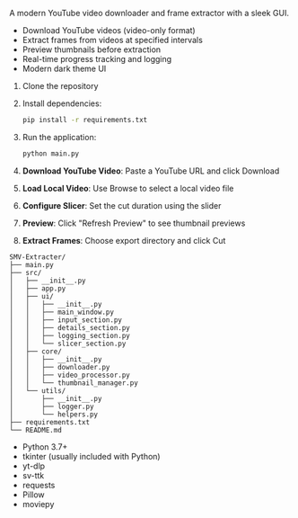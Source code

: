 

A modern YouTube video downloader and frame extractor with a sleek GUI.



- Download YouTube videos (video-only format)
- Extract frames from videos at specified intervals
- Preview thumbnails before extraction
- Real-time progress tracking and logging
- Modern dark theme UI



1. Clone the repository
2. Install dependencies:
   ```bash
   pip install -r requirements.txt
   ```
3. Run the application:
   ```bash
   python main.py
   ```



1. **Download YouTube Video**: Paste a YouTube URL and click Download
2. **Load Local Video**: Use Browse to select a local video file
3. **Configure Slicer**: Set the cut duration using the slider
4. **Preview**: Click "Refresh Preview" to see thumbnail previews
5. **Extract Frames**: Choose export directory and click Cut



```
SMV-Extracter/
├── main.py              
├── src/
│   ├── __init__.py
│   ├── app.py           
│   ├── ui/
│   │   ├── __init__.py
│   │   ├── main_window.py    
│   │   ├── input_section.py  
│   │   ├── details_section.py 
│   │   ├── logging_section.py 
│   │   └── slicer_section.py  
│   ├── core/
│   │   ├── __init__.py
│   │   ├── downloader.py     
│   │   ├── video_processor.py 
│   │   └── thumbnail_manager.py 
│   └── utils/
│       ├── __init__.py
│       ├── logger.py         
│       └── helpers.py        
├── requirements.txt
└── README.md
```



- Python 3.7+
- tkinter (usually included with Python)
- yt-dlp
- sv-ttk
- requests
- Pillow
- moviepy
